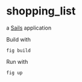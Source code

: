 # shopping_list

a [Sails](http://sailsjs.org) application

Build with

    fig build

Run with

    fig up
